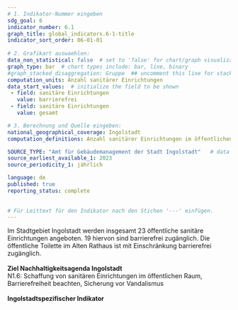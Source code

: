 ```yaml
---
# 1. Indikator-Nummer eingeben 
sdg_goal: 6 
indicator_number: 6.1
graph_title: global_indicators.6-1-title
indicator_sort_order: 06-01-01
 
# 2. Grafikart auswaehlen: 
data_non_statistical: false  # set to 'false' for chart/graph visualization 
graph_type: bar  # chart types include: bar, line, binary 
#graph_stacked_disaggregation: Gruppe  ## uncomment this line for stacked bars. eplace 'Geschlecht' with the field of aggregation. 
computation_units: Anzahl sanitärer Einrichtungen 
data_start_values:  # initialize the field to be shown  
 - field: sanitäre Einrichtungen 
   value: barrierefrei
 - field: sanitäre Einrichtungen 
   value: gesamt

# 3. Berechnung und Quelle eingeben: 
national_geographical_coverage: Ingolstadt 
computation_definitions: Anzahl sanitärer Einrichtungen im öffentlichen Raum und Anteil der barrierefreien Einrichtungen

SOURCE_TYPE: "Amt für Gebäudemanagement der Stadt Ingolstadt"   # data source  
source_earliest_available_1: 2023
source_periodicity_1: jährlich

language: de   
published: true 
reporting_status: complete
 
 
# Für Leittext für den Indikator nach den Stichen '---' einfügen. 
---
```

Im Stadtgebiet Ingolstadt werden insgesamt 23 öffentliche sanitäre Einrichtungen angeboten. 19 hiervon sind barrierefrei zugänglich. Die öffentliche Toilette im Alten Rathaus ist mit Einschränkung barrierefrei zugänglich.<br>
<br>
<b>Ziel Nachhaltigkeitsagenda Ingolstadt</b><br>
N1.6: Schaffung von sanitären Einrichtungen im öffentlichen Raum, Barrierefreiheit beachten, Sicherung vor Vandalismus<br>
<br>
<b>Ingolstadtspezifischer Indikator</b>
